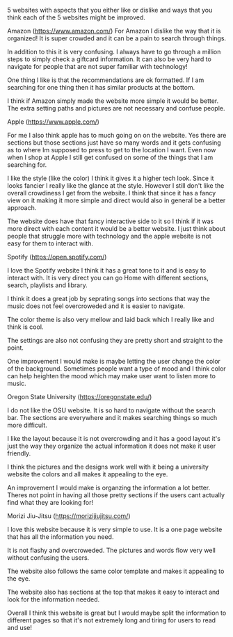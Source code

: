 5 websites with aspects that you either like or dislike and ways that you think each of the 5 websites might be improved.

Amazon (https://www.amazon.com/) For Amazon I dislike the way that it is organized! It is super crowded and it can be a pain to search through things.

In addition to this it is very confusing. I always have to go through a million steps to simply check a giftcard information. It can also be very hard to navigate for people that are not super familiar with technology!

One thing I like is that the recommendations are ok formatted. If I am searching for one thing then it has similar products at the bottom.

I think if Amazon simply made the website more simple it would be better. The extra setting paths and pictures are not necessary and confuse people.

Apple (https://www.apple.com/)

For me I also think apple has to much going on on the website. Yes there are sections but those sections just have so many words and it gets confusing as to where Im supposed to press to get to the location I want. Even now when I shop at Apple I still get confused on some of the things that I am searching for.

I like the style (like the color) I think it gives it a higher tech look. Since it looks fancier I really like the glance at the style. However I still don't like the overall crowdiness I get from the website. I think that since it has a fancy view on it making it more simple and direct would also in general be a better approach.

The website does have that fancy interactive side to it so I think if it was more direct with each content it would be a better website. I just think about people that struggle more with technology and the apple website is not easy for them to interact with.

Spotify (https://open.spotify.com/)

I love the Spotify website I think it has a great tone to it and is easy to interact with. It is very direct you can go Home with different sections, search, playlists and library.

I think it does a great job by seprating songs into sections that way the music does not feel overcroweded and it is easier to navigate.

The color theme is also very mellow and laid back which I really like and think is cool.

The settings are also not confusing they are pretty short and straight to the point.

One improvement I would make is maybe letting the user change the color of the background. Sometimes people want a type of mood and I think color can help heighten the mood which may make user want to listen more to music.

Oregon State University (https://oregonstate.edu/)

I do not like the OSU website. It is so hard to navigate without the search bar. The sections are everywhere and it makes searching things so much more difficult.

I like the layout because it is not overcrowding and it has a good layout it's just the way they organize the actual information it does not make it user friendly.

I think the pictures and the designs work well with it being a university website the colors and all makes it appealing to the eye.

An improvement I would make is organzing the information a lot better. Theres not point in having all those pretty sections if the users cant actually find what they are looking for!

Morizi Jiu-Jitsu (https://morizijiujitsu.com/)

I love this website because it is very simple to use. It is a one page website that has all the information you need.

It is not flashy and overcroweded. The pictures and words flow very well without confusing the users.

The website also follows the same color template and makes it appealing to the eye.

The website also has sections at the top that makes it easy to interact and look for the information needed.

Overall I think this website is great but I would maybe split the information to different pages so that it's not extremely long and tiring for users to read and use!